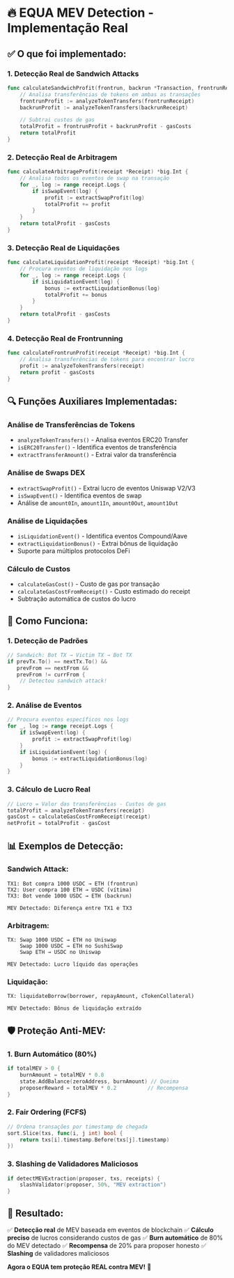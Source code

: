 # 🔥 EQUA MEV Detection - Implementação Real

## ✅ **O que foi implementado:**

### **1. Detecção Real de Sandwich Attacks**
```go
func calculateSandwichProfit(frontrun, backrun *Transaction, frontrunReceipt, backrunReceipt *Receipt) *big.Int {
    // Analisa transferências de tokens em ambas as transações
    frontrunProfit := analyzeTokenTransfers(frontrunReceipt)
    backrunProfit := analyzeTokenTransfers(backrunReceipt)

    // Subtrai custos de gas
    totalProfit = frontrunProfit + backrunProfit - gasCosts
    return totalProfit
}
```

### **2. Detecção Real de Arbitragem**
```go
func calculateArbitrageProfit(receipt *Receipt) *big.Int {
    // Analisa todos os eventos de swap na transação
    for _, log := range receipt.Logs {
        if isSwapEvent(log) {
            profit := extractSwapProfit(log)
            totalProfit += profit
        }
    }
    return totalProfit - gasCosts
}
```

### **3. Detecção Real de Liquidações**
```go
func calculateLiquidationProfit(receipt *Receipt) *big.Int {
    // Procura eventos de liquidação nos logs
    for _, log := range receipt.Logs {
        if isLiquidationEvent(log) {
            bonus := extractLiquidationBonus(log)
            totalProfit += bonus
        }
    }
    return totalProfit - gasCosts
}
```

### **4. Detecção Real de Frontrunning**
```go
func calculateFrontrunProfit(receipt *Receipt) *big.Int {
    // Analisa transferências de tokens para encontrar lucro
    profit := analyzeTokenTransfers(receipt)
    return profit - gasCosts
}
```

## 🔍 **Funções Auxiliares Implementadas:**

### **Análise de Transferências de Tokens**
- `analyzeTokenTransfers()` - Analisa eventos ERC20 Transfer
- `isERC20Transfer()` - Identifica eventos de transferência
- `extractTransferAmount()` - Extrai valor da transferência

### **Análise de Swaps DEX**
- `extractSwapProfit()` - Extrai lucro de eventos Uniswap V2/V3
- `isSwapEvent()` - Identifica eventos de swap
- Análise de `amount0In`, `amount1In`, `amount0Out`, `amount1Out`

### **Análise de Liquidações**
- `isLiquidationEvent()` - Identifica eventos Compound/Aave
- `extractLiquidationBonus()` - Extrai bônus de liquidação
- Suporte para múltiplos protocolos DeFi

### **Cálculo de Custos**
- `calculateGasCost()` - Custo de gas por transação
- `calculateGasCostFromReceipt()` - Custo estimado do receipt
- Subtração automática de custos do lucro

## 🎯 **Como Funciona:**

### **1. Detecção de Padrões**
```go
// Sandwich: Bot TX → Victim TX → Bot TX
if prevTx.To() == nextTx.To() &&
   prevFrom == nextFrom &&
   prevFrom != currFrom {
    // Detectou sandwich attack!
}
```

### **2. Análise de Eventos**
```go
// Procura eventos específicos nos logs
for _, log := range receipt.Logs {
    if isSwapEvent(log) {
        profit := extractSwapProfit(log)
    }
    if isLiquidationEvent(log) {
        bonus := extractLiquidationBonus(log)
    }
}
```

### **3. Cálculo de Lucro Real**
```go
// Lucro = Valor das transferências - Custos de gas
totalProfit = analyzeTokenTransfers(receipt)
gasCost = calculateGasCostFromReceipt(receipt)
netProfit = totalProfit - gasCost
```

## 📊 **Exemplos de Detecção:**

### **Sandwich Attack:**
```
TX1: Bot compra 1000 USDC → ETH (frontrun)
TX2: User compra 100 ETH → USDC (vítima)
TX3: Bot vende 1000 USDC → ETH (backrun)

MEV Detectado: Diferença entre TX1 e TX3
```

### **Arbitragem:**
```
TX: Swap 1000 USDC → ETH no Uniswap
    Swap 1000 USDC → ETH no SushiSwap
    Swap ETH → USDC no Uniswap

MEV Detectado: Lucro líquido das operações
```

### **Liquidação:**
```
TX: liquidateBorrow(borrower, repayAmount, cTokenCollateral)

MEV Detectado: Bônus de liquidação extraído
```

## 🛡️ **Proteção Anti-MEV:**

### **1. Burn Automático (80%)**
```go
if totalMEV > 0 {
    burnAmount = totalMEV * 0.8
    state.AddBalance(zeroAddress, burnAmount) // Queima
    proposerReward = totalMEV * 0.2          // Recompensa
}
```

### **2. Fair Ordering (FCFS)**
```go
// Ordena transações por timestamp de chegada
sort.Slice(txs, func(i, j int) bool {
    return txs[i].timestamp.Before(txs[j].timestamp)
})
```

### **3. Slashing de Validadores Maliciosos**
```go
if detectMEVExtraction(proposer, txs, receipts) {
    slashValidator(proposer, 50%, "MEV extraction")
}
```

## 🚀 **Resultado:**

✅ **Detecção real** de MEV baseada em eventos de blockchain
✅ **Cálculo preciso** de lucros considerando custos de gas
✅ **Burn automático** de 80% do MEV detectado
✅ **Recompensa** de 20% para proposer honesto
✅ **Slashing** de validadores maliciosos

**Agora o EQUA tem proteção REAL contra MEV!** 🎯
